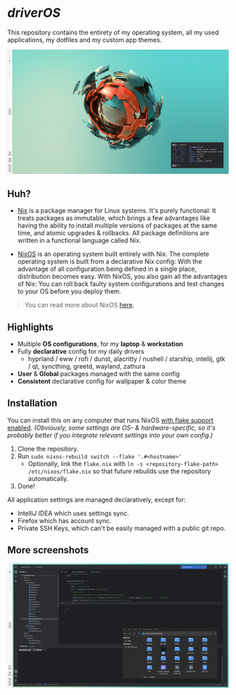 # *driverOS*

This repository contains the entirety of my operating system, all my used applications, my dotfiles and my custom app themes.

![screenshot0](screenshot0.png)

## Huh?

- [Nix](https://nixos.org/) is a package manager for Linux systems. It's purely functional: It treats packages as immutable, which brings a few advantages like having the ability to install multiple versions of packages at the same time, and atomic upgrades & rollbacks. All package definitions are written in a functional language called Nix.

- [NixOS](https://nixos.org/) is an operating system built entirely with Nix. The complete operating system is built from a declarative Nix config: With the advantage of all configuration being defined in a single place, distribution becomes easy. With NixOS, you also gain all the advantages of Nix: You can roll back faulty system configurations and test changes to your OS before you deploy them.

> You can read more about NixOS [here](https://nixos.org/features.html).

## Highlights

- Multiple **OS configurations**, for my **laptop** & **workstation**
- Fully **declarative** config for my daily drivers
  - hyprland / eww / rofi / dunst, alacritty / nushell / starship, intellij, gtk / qt, syncthing, greetd, wayland, zathura
- **User** & **Global** packages managed with the same config
- **Consistent** declarative config for wallpaper & color theme

## Installation

You can install this on any computer that runs NixOS [with flake support enabled](https://nixos.wiki/wiki/Flakes).
*(Obviously, some settings are OS- & hardware-specific, so it's probably better if you integrate relevant settings into your own config.)*

1. Clone the repository.
2. Run `sudo nixos-rebuild switch --flake '.#<hostname>'`
   - Optionally, link the `flake.nix` with `ln -s <repository-flake-path> /etc/nixos/flake.nix` so that future rebuilds use the repository automatically.
3. Done!

All application settings are managed declaratively, except for:

- IntelliJ IDEA which uses settings sync.
- Firefox which has account sync.
- Private SSH Keys, which can't be easily managed with a public git repo.

## More screenshots

![screenshot1](screenshot1.png)